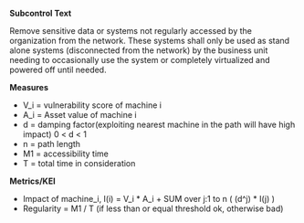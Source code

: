 **Subcontrol Text**

Remove sensitive data or systems not regularly accessed by the organization from the network. These systems shall only be used as stand alone systems (disconnected from the network) by the business unit needing to occasionally use the system or completely virtualized and powered off until needed.

**Measures**

* V_i = vulnerability score of machine i
* A_i = Asset value of machine i
* d = damping factor(exploiting nearest machine in the path will have high impact) 0 < d < 1
* n = path length
* M1 = accessibility time
* T = total time in consideration

**Metrics/KEI**

* Impact of machine_i, I(i) = V_i * A_i + SUM over j:1 to n ( (d^j) * I(j) )
* Regularity = M1 / T (if less than or equal threshold ok, otherwise bad)
